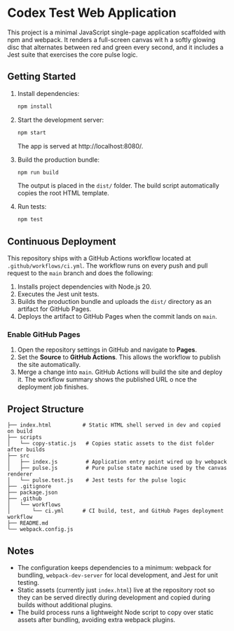 # Codex Test Web Application

This project is a minimal JavaScript single-page application scaffolded with npm and webpack. It renders a full-screen canvas wit
h a softly glowing disc that alternates between red and green every second, and it includes a Jest suite that exercises the core
 pulse logic.

## Getting Started

1. Install dependencies:
   ```bash
   npm install
   ```

2. Start the development server:
   ```bash
   npm start
   ```
   The app is served at http://localhost:8080/.

3. Build the production bundle:
   ```bash
   npm run build
   ```
   The output is placed in the `dist/` folder. The build script automatically copies the root HTML template.

4. Run tests:
   ```bash
   npm test
   ```

## Continuous Deployment

This repository ships with a GitHub Actions workflow located at `.github/workflows/ci.yml`. The workflow runs on every push and
 pull request to the `main` branch and does the following:

1. Installs project dependencies with Node.js 20.
2. Executes the Jest unit tests.
3. Builds the production bundle and uploads the `dist/` directory as an artifact for GitHub Pages.
4. Deploys the artifact to GitHub Pages when the commit lands on `main`.

### Enable GitHub Pages

1. Open the repository settings in GitHub and navigate to **Pages**.
2. Set the **Source** to **GitHub Actions**. This allows the workflow to publish the site automatically.
3. Merge a change into `main`. GitHub Actions will build the site and deploy it. The workflow summary shows the published URL o
nce the deployment job finishes.

## Project Structure

```
├── index.html          # Static HTML shell served in dev and copied on build
├── scripts
│   └── copy-static.js   # Copies static assets to the dist folder after builds
├── src
│   ├── index.js         # Application entry point wired up by webpack
│   ├── pulse.js         # Pure pulse state machine used by the canvas renderer
│   └── pulse.test.js    # Jest tests for the pulse logic
├── .gitignore
├── package.json
├── .github
│   └── workflows
│       └── ci.yml      # CI build, test, and GitHub Pages deployment workflow
├── README.md
└── webpack.config.js
```

## Notes

- The configuration keeps dependencies to a minimum: webpack for bundling, `webpack-dev-server` for local development, and Jest
 for unit testing.
- Static assets (currently just `index.html`) live at the repository root so they can be served directly during development and
 copied during builds without additional plugins.
- The build process runs a lightweight Node script to copy over static assets after bundling, avoiding extra webpack plugins.
